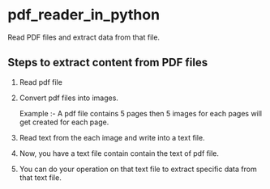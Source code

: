 # pdf_reader_in_python
Read PDF files and extract data from that file.


Steps to extract content from PDF files
---------------------------------------

1) Read pdf file

2) Convert pdf files into images.
    
    Example :- A pdf file contains 5 pages then 5 images for each pages will get created for each page.
 
3) Read text from the each image and write into a text file.

4) Now, you have a text file contain contain the text of pdf file.

5) You can do your operation on that text file to extract specific data from that text file.
